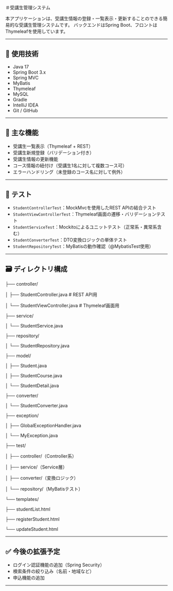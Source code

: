＃受講生管理システム

本アプリケーションは、受講生情報の登録・一覧表示・更新することのできる簡易的な受講生管理システムです。
バックエンドはSpring Boot、フロントはThymeleafを使用しています。

---
## 📌 使用技術

- Java 17
- Spring Boot 3.x
- Spring MVC
- MyBatis
- Thymeleaf
- MySQL
- Gradle
- IntelliJ IDEA
- Git / GitHub

---

## 🎯 主な機能

- 受講生一覧表示（Thymeleaf + REST）
- 受講生新規登録（バリデーション付き）
- 受講生情報の更新機能
- コース情報の紐付け（受講生1名に対して複数コース可）
- エラーハンドリング（未登録のコース名に対して例外）

---

## 🧪 テスト

- `StudentControllerTest`：MockMvcを使用したREST APIの結合テスト
- `StudentViewControllerTest`：Thymeleaf画面の遷移・バリデーションテスト
- `StudentServiceTest`：Mockitoによるユニットテスト（正常系・異常系含む）
- `StudentConverterTest`：DTO変換ロジックの単体テスト
- `StudentRepositoryTest`：MyBatisの動作確認（@MybatisTest使用）

---

## 🗃 ディレクトリ構成

├── controller/

│   ├── StudentController.java        # REST API用

│   └── StudentViewController.java    # Thymeleaf画面用

├── service/

│   └── StudentService.java

├── repository/

│   └── StudentRepository.java

├── model/

│   ├── Student.java

│   ├── StudentCourse.java

│   └── StudentDetail.java

├── converter/

│   └── StudentConverter.java

├── exception/

│   ├── GlobalExceptionHandler.java

│   └── MyException.java

├── test/

│   ├── controller/（Controller系）

│   ├── service/（Service層）

│   ├── converter/（変換ロジック）

│   └── repository/（MyBatisテスト）

└── templates/

├── studentList.html

├── registerStudent.html

└── updateStudent.html

---
## ✅ 今後の拡張予定

- ログイン認証機能の追加（Spring Security）
- 検索条件の絞り込み（名前・地域など）
- 申込機能の追加
---
